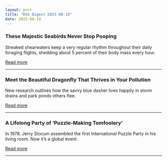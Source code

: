 ```yaml
---
layout: post
title: "RSS Digest 2025-08-19"
date: 2025-08-19
---
```


### These Majestic Seabirds Never Stop Pooping

Streaked shearwaters keep a very regular rhythm throughout their daily foraging flights, shedding about 5 percent of their body mass every hour.

[Read more](https://www.nytimes.com/2025/08/18/science/seabirds-never-stop-pooping.html)

---

### Meet the Beautiful Dragonfly That Thrives in Your Pollution

New research outlines how the savvy blue dasher lives happily in storm drains and park ponds others flee.

[Read more](https://www.nytimes.com/2025/08/16/science/blue-dasher-dragonflies-pollution.html)

---

### A Lifelong Party of ‘Puzzle-Making Tomfoolery’

In 1978, Jerry Slocum assembled the first International Puzzle Party in his living room. Now it’s a global event.

[Read more](https://www.nytimes.com/2025/08/16/science/puzzle-party-slocum.html)

---

